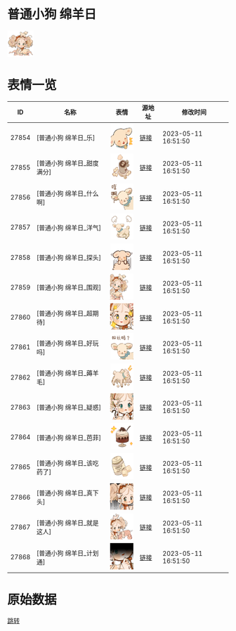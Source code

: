 # 普通小狗 绵羊日

<img src="./cover.png" height="60" alt="cover" />

# 表情一览

|ID|名称|表情|源地址|修改时间|
|----|----|----|----|----|
|27854|[普通小狗 绵羊日_乐]|<img src="./pic/027854_%5B普通小狗 绵羊日_乐%5D.png" height="60" alt="乐"/>|[链接](https://i0.hdslb.com/bfs/garb/1cd6fd9454d21ad7422ac7a43a8f2ec4379ff55d.png)|2023-05-11 16:51:50|
|27855|[普通小狗 绵羊日_甜度满分]|<img src="./pic/027855_%5B普通小狗 绵羊日_甜度满分%5D.png" height="60" alt="甜度满分"/>|[链接](https://i0.hdslb.com/bfs/garb/c60f91b33a671b2642cf4edda92866cf987b6c82.png)|2023-05-11 16:51:50|
|27856|[普通小狗 绵羊日_什么啊]|<img src="./pic/027856_%5B普通小狗 绵羊日_什么啊%5D.png" height="60" alt="什么啊"/>|[链接](https://i0.hdslb.com/bfs/garb/c49bcca9f892260adaecf229a95cba87456ab9f7.png)|2023-05-11 16:51:50|
|27857|[普通小狗 绵羊日_洋气]|<img src="./pic/027857_%5B普通小狗 绵羊日_洋气%5D.png" height="60" alt="洋气"/>|[链接](https://i0.hdslb.com/bfs/garb/d309cd55d1d0132efc9a8c0768e4e3d0fda60b25.png)|2023-05-11 16:51:50|
|27858|[普通小狗 绵羊日_探头]|<img src="./pic/027858_%5B普通小狗 绵羊日_探头%5D.png" height="60" alt="探头"/>|[链接](https://i0.hdslb.com/bfs/garb/463a3c8629c64ea0ef62d0f4465f74320e809662.png)|2023-05-11 16:51:50|
|27859|[普通小狗 绵羊日_围观]|<img src="./pic/027859_%5B普通小狗 绵羊日_围观%5D.png" height="60" alt="围观"/>|[链接](https://i0.hdslb.com/bfs/garb/08688339d4b1136c940d686347da6a6200369d57.png)|2023-05-11 16:51:50|
|27860|[普通小狗 绵羊日_超期待]|<img src="./pic/027860_%5B普通小狗 绵羊日_超期待%5D.png" height="60" alt="超期待"/>|[链接](https://i0.hdslb.com/bfs/garb/854be17f78b2ab79c4212ede55f470dd189711d2.png)|2023-05-11 16:51:50|
|27861|[普通小狗 绵羊日_好玩吗]|<img src="./pic/027861_%5B普通小狗 绵羊日_好玩吗%5D.png" height="60" alt="好玩吗"/>|[链接](https://i0.hdslb.com/bfs/garb/777e78cf85f27e4d72b412d0810828580dc0bd63.png)|2023-05-11 16:51:50|
|27862|[普通小狗 绵羊日_薅羊毛]|<img src="./pic/027862_%5B普通小狗 绵羊日_薅羊毛%5D.png" height="60" alt="薅羊毛"/>|[链接](https://i0.hdslb.com/bfs/garb/43c945afecc3d958065a275dcc126be05d4784ac.png)|2023-05-11 16:51:50|
|27863|[普通小狗 绵羊日_疑惑]|<img src="./pic/027863_%5B普通小狗 绵羊日_疑惑%5D.png" height="60" alt="疑惑"/>|[链接](https://i0.hdslb.com/bfs/garb/5b7b8f14aa28eadb765ae02f3795aa4322f913a0.png)|2023-05-11 16:51:50|
|27864|[普通小狗 绵羊日_芭菲]|<img src="./pic/027864_%5B普通小狗 绵羊日_芭菲%5D.png" height="60" alt="芭菲"/>|[链接](https://i0.hdslb.com/bfs/garb/cb2d5939efd694ebb3ea93b2c060741fbd4fae2f.png)|2023-05-11 16:51:50|
|27865|[普通小狗 绵羊日_该吃药了]|<img src="./pic/027865_%5B普通小狗 绵羊日_该吃药了%5D.png" height="60" alt="该吃药了"/>|[链接](https://i0.hdslb.com/bfs/garb/966b1d7085cb492ba6c61a7fdcbad9958e89278d.png)|2023-05-11 16:51:50|
|27866|[普通小狗 绵羊日_真下头]|<img src="./pic/027866_%5B普通小狗 绵羊日_真下头%5D.png" height="60" alt="真下头"/>|[链接](https://i0.hdslb.com/bfs/garb/1a4a667b0ee1e8a88dd0028613f3ab265ba32134.png)|2023-05-11 16:51:50|
|27867|[普通小狗 绵羊日_就是这人]|<img src="./pic/027867_%5B普通小狗 绵羊日_就是这人%5D.png" height="60" alt="就是这人"/>|[链接](https://i0.hdslb.com/bfs/garb/46783ab0a6284327874c1dc486c5ffb5c405b361.png)|2023-05-11 16:51:50|
|27868|[普通小狗 绵羊日_计划通]|<img src="./pic/027868_%5B普通小狗 绵羊日_计划通%5D.png" height="60" alt="计划通"/>|[链接](https://i0.hdslb.com/bfs/garb/c3a21dca09df8ed89109d89ac0020bdad675f467.png)|2023-05-11 16:51:50|

# 原始数据

[跳转](./raw.json)

